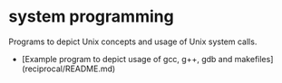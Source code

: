 # system programming

Programs to depict Unix concepts and usage of Unix system calls.


- [Example program to depict usage of gcc, g++, gdb and makefiles] (reciprocal/README.md)

